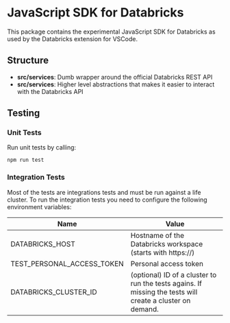 # JavaScript SDK for Databricks

This package contains the experimental JavaScript SDK for Databricks as used by the Databricks extension for VSCode.

## Structure

-   **src/services**: Dumb wrapper around the official Databricks REST API
-   **src/services**: Higher level abstractions that makes it easier to interact with the Databricks API

## Testing

### Unit Tests

Run unit tests by calling:

```
npm run test
```

### Integration Tests

Most of the tests are integrations tests and must be run against a life cluster. To run the integration tests you need to configure the following environment variables:

| Name                       | Value                                                                                                     |
| -------------------------- | --------------------------------------------------------------------------------------------------------- |
| DATABRICKS_HOST            | Hostname of the Databricks workspace (starts with https://)                                               |
| TEST_PERSONAL_ACCESS_TOKEN | Personal access token                                                                                     |
| DATABRICKS_CLUSTER_ID      | (optional) ID of a cluster to run the tests agains. If missing the tests will create a cluster on demand. |
